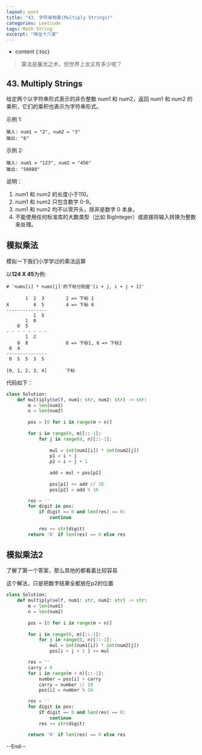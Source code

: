 ```yaml
---
layout: post
title: "43. 字符串相乘(Multiply Strings)"
categories: Leetcode
tags: Math String
excerpt: "降龙十八掌"
---
```


* content
{:toc}

> 算法是屠龙之术，但世界上龙又有多少呢？

## 43. Multiply Strings

给定两个以字符串形式表示的非负整数 num1 和 num2，返回 num1 和 num2 的乘积，它们的乘积也表示为字符串形式。

示例 1:

```
输入: num1 = "2", num2 = "3"
输出: "6"
```

示例 2:

```
输入: num1 = "123", num2 = "456"
输出: "56088"
```

说明：

1. num1 和 num2 的长度小于110。
2. num1 和 num2 只包含数字 0-9。
3. num1 和 num2 均不以零开头，除非是数字 0 本身。
4. 不能使用任何标准库的大数类型（比如 BigInteger）或直接将输入转换为整数来处理。

## 模拟乘法

模拟一下我们小学学过的乘法运算

以**124 X 45**为例:

```
# 'nums[i] * nums[j]'的下标分别是'[i + j, i + j + 1]'

       1  2  3        2 => 下标 1
X         4  5        4 => 下标 0
---------------
          1  5
       1  0
    0  5
- - - - - - - -
       1  2 
    0  8              0 => 下标1, 8 => 下标2 
 0  4           
---------------
 0  5  5  3  5

[0, 1, 2, 3, 4]       下标
```

代码如下：

```python
class Solution:
    def multiply(self, num1: str, num2: str) -> str:
        m = len(num1)
        n = len(num2)
        
        pos = [0 for i in range(m + n)]
        
        for i in range(0, m)[::-1]:
            for j in range(0, n)[::-1]:
                
                mul = int(num1[i]) * int(num2[j])
                p1 = i + j
                p2 = i + j + 1
                
                add = mul + pos[p2]
                
                pos[p1] += add // 10
                pos[p2] = add % 10

        res = ''
        for digit in pos:
            if digit == 0 and len(res) == 0:
                continue
                
            res += str(digit)
        return '0' if len(res) == 0 else res
```

## 模拟乘法2

了解了第一个答案，那么其他的都看着比较容易

这个解法，只是把数字结果全都放在p2的位置

```python
class Solution:
    def multiply(self, num1: str, num2: str) -> str:
        m = len(num1)
        n = len(num2)
        
        pos = [0 for i in range(m + n)]
        
        for i in range(0, m)[::-1]:
            for j in range(0, n)[::-1]: 
                mul = int(num1[i]) * int(num2[j])
                pos[i + j + 1 ] += mul

        res = ''
        carry = 0
        for i in range(m + n)[::-1]:
            number = pos[i] + carry
            carry = number // 10
            pos[i] = number % 10

        res = ''
        for digit in pos:
            if digit == 0 and len(res) == 0:
                continue
            res += str(digit)

        return '0' if len(res) == 0 else res
```

--End--


